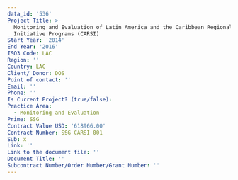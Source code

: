 ```yaml
---
data_id: '536'
Project Title: >-
  Monitoring and Evaluation of Latin America and the Caribbean Regional Security
  Initiative Programs (CARSI)
Start Year: '2014'
End Year: '2016'
ISO3 Code: LAC
Region: ''
Country: LAC
Client/ Donor: DOS
Point of contact: ''
Email: ''
Phone: ''
Is Current Project? (true/false): 
Practice Area:
  - Monitoring and Evaluation
Prime: SSG
Contract Value USD: '618966.00'
Contract Number: SSG CARSI 001
Sub: x
Link: ''
Link to the document file: ''
Document Title: ''
Subcontract Number/Order Number/Grant Number: ''
---
```



